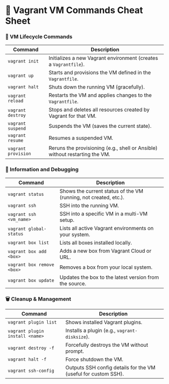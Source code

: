 # 🚀 Vagrant VM Commands Cheat Sheet

### 🔧 VM Lifecycle Commands

| Command             | Description                                                                 |
| ------------------- | --------------------------------------------------------------------------- |
| `vagrant init`      | Initializes a new Vagrant environment (creates a `Vagrantfile`).            |
| `vagrant up`        | Starts and provisions the VM defined in the `Vagrantfile`.                  |
| `vagrant halt`      | Shuts down the running VM (gracefully).                                     |
| `vagrant reload`    | Restarts the VM and applies changes to the `Vagrantfile`.                   |
| `vagrant destroy`   | Stops and deletes all resources created by Vagrant for that VM.             |
| `vagrant suspend`   | Suspends the VM (saves the current state).                                  |
| `vagrant resume`    | Resumes a suspended VM.                                                     |
| `vagrant provision` | Reruns the provisioning (e.g., shell or Ansible) without restarting the VM. |


### 🧠 Information and Debugging

| Command                    | Description                                                      |
| -------------------------- | ---------------------------------------------------------------- |
| `vagrant status`           | Shows the current status of the VM (running, not created, etc.). |
| `vagrant ssh`              | SSH into the running VM.                                         |
| `vagrant ssh <vm_name>`    | SSH into a specific VM in a multi-VM setup.                      |
| `vagrant global-status`    | Lists all active Vagrant environments on your system.            |
| `vagrant box list`         | Lists all boxes installed locally.                               |
| `vagrant box add <box>`    | Adds a new box from Vagrant Cloud or URL.                        |
| `vagrant box remove <box>` | Removes a box from your local system.                            |
| `vagrant box update`       | Updates the box to the latest version from the source.           |


### 🗑️ Cleanup & Management

| Command                         | Description                                                    |
| ------------------------------- | -------------------------------------------------------------- |
| `vagrant plugin list`           | Shows installed Vagrant plugins.                               |
| `vagrant plugin install <name>` | Installs a plugin (e.g., `vagrant-disksize`).                  |
| `vagrant destroy -f`            | Forcefully destroys the VM without prompt.                     |
| `vagrant halt -f`               | Force shutdown the VM.                                         |
| `vagrant ssh-config`            | Outputs SSH config details for the VM (useful for custom SSH). |
